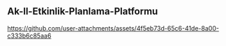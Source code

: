 ## Ak-ll-Etkinlik-Planlama-Platformu




https://github.com/user-attachments/assets/4f5eb73d-65c6-41de-8a00-c333b6c85aa6

